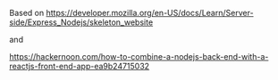 Based on https://developer.mozilla.org/en-US/docs/Learn/Server-side/Express_Nodejs/skeleton_website

and

https://hackernoon.com/how-to-combine-a-nodejs-back-end-with-a-reactjs-front-end-app-ea9b24715032